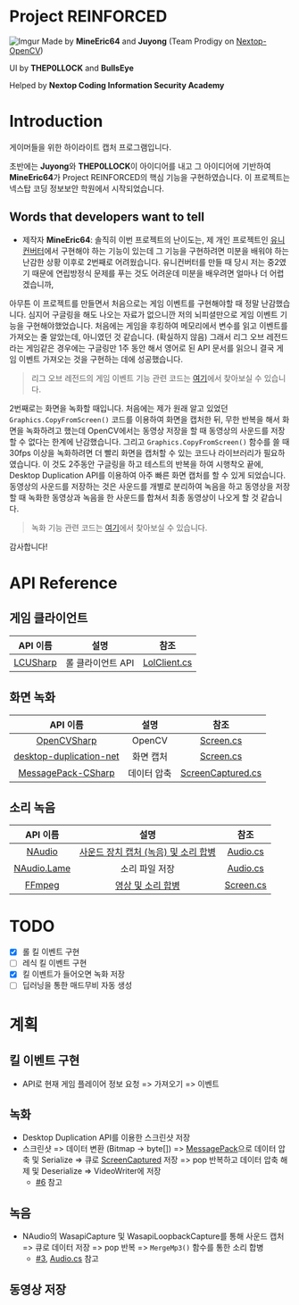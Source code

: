 # Project REINFORCED
![Imgur](https://i.imgur.com/mG01m8a.png)
Made by **MineEric64** and **Juyong** (Team Prodigy on [Nextop-OpenCV](https://github.com/Nextop-OpenCV))

UI by **THEP0LLOCK** and **BullsEye**

Helped by **Nextop Coding Information Security Academy**

# Introduction
게이머들을 위한 하이라이트 캡처 프로그램입니다.

초반에는 **Juyong**와 **THEP0LLOCK**이 아이디어를 내고 그 아이디어에 기반하여 **MineEric64**가 Project REINFORCED의 핵심 기능을 구현하였습니다.
이 프로젝트는 넥스탑 코딩 정보보안 학원에서 시작되었습니다.

## Words that developers want to tell
* 제작자 **MineEric64**: 솔직히 이번 프로젝트의 난이도는, 제 개인 프로젝트인 [유니컨버터](https://github.com/MineEric64/UniConverter-Project)에서
구현해야 하는 기능이 있는데 그 기능을 구현하려면 미분을 배워야 하는 난감한 상황 이후로 2번째로 어려웠습니다. 유니컨버터를 만들 때 당시 저는 중2였기 때문에
연립방정식 문제를 푸는 것도 어려운데 미분을 배우려면 얼마나 더 어렵겠습니까,

아무튼 이 프로젝트를 만들면서 처음으로는 게임 이벤트를 구현해야할 때 정말 난감했습니다. 심지어 구글링을 해도 나오는 자료가 없으니깐 저의 뇌피셜만으로
게임 이벤트 기능을 구현해야했었습니다. 처음에는 게임을 후킹하여 메모리에서 변수를 읽고 이벤트를 가져오는 줄 알았는데, 아니였던 것 같습니다. (확실하지 않음)
그래서 리그 오브 레전드라는 게임같은 경우에는 구글링만 1주 동안 해서 영어로 된 API 문서를 읽으니 결국 게임 이벤트 가져오는 것을 구현하는 데에 성공했습니다.
> 리그 오브 레전드의 게임 이벤트 기능 관련 코드는 [여기](https://github.com/Nextop-OpenCV/ProjectReinforced/blob/main/Clients/Lol/LolClient.cs)에서 찾아보실 수 있습니다.

2번째로는 화면을 녹화할 때입니다. 처음에는 제가 원래 알고 있었던 ```Graphics.CopyFromScreen()``` 코드를 이용하여 화면을 캡처한 뒤, 무한 반복을 해서
화면을 녹화하려고 했는데 OpenCV에서는 동영상 저장을 할 때 동영상의 사운드를 저장할 수 없다는 한계에 난감했습니다. 그리고 ```Graphics.CopyFromScreen()``` 함수를 쓸 때
30fps 이상을 녹화하려면 더 빨리 화면을 캡처할 수 있는 코드나 라이브러리가 필요하였습니다. 이 것도 2주동안 구글링을 하고 테스트의 반복을 하여 시행착오 끝에,
Desktop Duplication API를 이용하여 아주 빠른 화면 캡처를 할 수 있게 되었습니다. 동영상의 사운드를 저장하는 것은 사운드를 개별로 분리하여 녹음을 하고
동영상을 저장할 때 녹화한 동영상과 녹음을 한 사운드를 합쳐서 최종 동영상이 나오게 할 것 같습니다.
> 녹화 기능 관련 코드는 [여기](https://github.com/Nextop-OpenCV/ProjectReinforced/blob/main/Recording/Screen.cs)에서 찾아보실 수 있습니다.

감사합니다!

# API Reference
## 게임 클라이언트
|API 이름|설명|참조|
|:---:|:---:|:---:|
|[LCUSharp](https://github.com/bryanhitc/lcu-sharp)|롤 클라이언트 API|[LolClient.cs](https://github.com/Nextop-OpenCV/ProjectReinforced/blob/main/Clients/Lol/LolClient.cs)|

## 화면 녹화
|API 이름|설명|참조|
|:---:|:---:|:---:|
|[OpenCVSharp](https://github.com/shimat/opencvsharp)|OpenCV|[Screen.cs](https://github.com/Nextop-OpenCV/ProjectReinforced/blob/main/Recording/Screen.cs#L186)|
|[desktop-duplication-net](https://github.com/jasonpang/desktop-duplication-net)|화면 캡처|[Screen.cs](https://github.com/Nextop-OpenCV/ProjectReinforced/blob/main/Recording/Screen.cs#L442)|
|[MessagePack-CSharp](https://github.com/neuecc/MessagePack-CSharp)|데이터 압축|[ScreenCaptured.cs](https://github.com/Nextop-OpenCV/ProjectReinforced/blob/main/Recording/Types/ScreenCaptured.cs)|

## 소리 녹음
|API 이름|설명|참조|
|:---:|:---:|:---:|
|[NAudio](https://github.com/naudio/NAudio)|[사운드 장치 캡처 (녹음) 및 소리 합병](https://github.com/Nextop-OpenCV/ProjectReinforced/issues/3)|[Audio.cs](https://github.com/Nextop-OpenCV/ProjectReinforced/blob/main/Recording/Audio.cs)|
|[NAudio.Lame](https://github.com/Corey-M/NAudio.Lame)|소리 파일 저장|[Audio.cs](https://github.com/Nextop-OpenCV/ProjectReinforced/blob/main/Recording/Audio.cs#L203)|
|[FFmpeg](https://ffmpeg.org/)|[영상 및 소리 합병](https://github.com/Nextop-OpenCV/ProjectReinforced/issues/5)|[Screen.cs](https://github.com/Nextop-OpenCV/ProjectReinforced/blob/main/Recording/Screen.cs#L472)|

# TODO
- [x] 롤 킬 이벤트 구현
- [ ] 레식 킬 이벤트 구현
- [x] 킬 이벤트가 들어오면 녹화 저장
- [ ] 딥러닝을 통한 매드무비 자동 생성

# 계획
## 킬 이벤트 구현
- API로 현재 게임 플레이어 정보 요청 => 가져오기 => 이벤트

## 녹화
- Desktop Duplication API를 이용한 스크린샷 저장
- 스크린샷 => 데이터 변환 (Bitmap -> byte[]) => [MessagePack](https://github.com/neuecc/MessagePack-CSharp)으로 데이터 압축 및 Serialize => 큐로 [ScreenCaptured](https://github.com/Nextop-OpenCV/ProjectReinforced/blob/main/Recording/Types/ScreenCaptured.cs) 저장 => pop 반복하고 데이터 압축 해제 및 Deserialize => VideoWriter에 저장
  - [#6](https://github.com/Nextop-OpenCV/ProjectReinforced/issues/6) 참고

## 녹음
- NAudio의 WasapiCapture 및 WasapiLoopbackCapture를 통해 사운드 캡처 => 큐로 데이터 저장 => pop 반복 => `MergeMp3()` 함수를 통한 소리 합병
  - [#3](https://github.com/Nextop-OpenCV/ProjectReinforced/issues/3), [Audio.cs](https://github.com/Nextop-OpenCV/ProjectReinforced/blob/main/Recording/Audio.cs) 참고

## 동영상 저장

